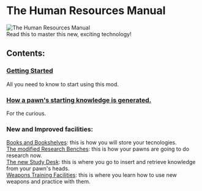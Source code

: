 # The Human Resources Manual
![The Human Resources Manual](https://i.imgur.com/GelF7I6.png)\
Read this to master this new, exciting technology!

## Contents:

### [Getting Started](https://github.com/jptrrs/HumanResources/wiki/Getting-Started) 
All you need to know to start using this mod.

### [How a pawn's starting knowledge is generated.](https://github.com/jptrrs/HumanResources/wiki/How-a-pawn's-starting-knowledge-is-generated.)
For the curious.

### New and Improved facilities:
[Books and Bookshelves](https://github.com/jptrrs/HumanResources/wiki/Books-and-Bookshelves): this is how you will store your tecnologies.\
[The modified Research Benches](https://github.com/jptrrs/HumanResources/wiki/The-new-Research-Benches): this is how your pawns are going to do research now.\
[The new Study Desk](https://github.com/jptrrs/HumanResources/wiki/The-new-Study-Desk): this is where you go to insert and retrieve knowledge from your pawn's heads.\
[Weapons Training Facilities](https://github.com/jptrrs/HumanResources/wiki/Weapon-Training): this is where you learn how to use new weapons and practice with them.
